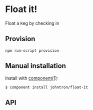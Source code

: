 # Float it!

  Float a keg by checking in

## Provision
```npm run-script provision```

## Manual installation

  Install with [component(1)](http://component.io):

    $ component install johntron/float-it

## API
